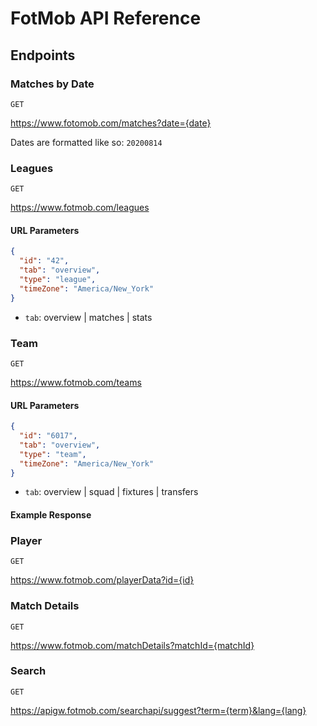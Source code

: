 # FotMob API Reference

## Endpoints

### Matches by Date

`GET`

<https://www.fotomob.com/matches?date={date}>

Dates are formatted like so: `20200814`

### Leagues

`GET`

<https://www.fotmob.com/leagues>

#### URL Parameters

```json
{
  "id": "42",
  "tab": "overview",
  "type": "league",
  "timeZone": "America/New_York"
}
```

- `tab`: overview | matches | stats

### Team

`GET`

<https://www.fotmob.com/teams>

<!-- markdownlint-disable MD024 -->
#### URL Parameters
<!-- markdownlint-enable MD024 -->

```json
{
  "id": "6017",
  "tab": "overview",
  "type": "team",
  "timeZone": "America/New_York"
}
```

- `tab`: overview | squad | fixtures | transfers

#### Example Response

### Player

`GET`

<https://www.fotmob.com/playerData?id={id}>

### Match Details

`GET`

<https://www.fotmob.com/matchDetails?matchId={matchId}>

### Search

`GET`

<https://apigw.fotmob.com/searchapi/suggest?term={term}&lang={lang}>

